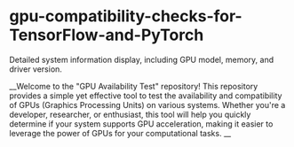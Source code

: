 # gpu-compatibility-checks-for-TensorFlow-and-PyTorch

Detailed system information display, including GPU model, memory, and driver version.

__Welcome to the "GPU Availability Test" repository! This repository provides a simple yet effective tool to test the availability and compatibility of GPUs (Graphics Processing Units) on various systems. Whether you're a developer, researcher, or enthusiast, this tool will help you quickly determine if your system supports GPU acceleration, making it easier to leverage the power of GPUs for your computational tasks.
__
